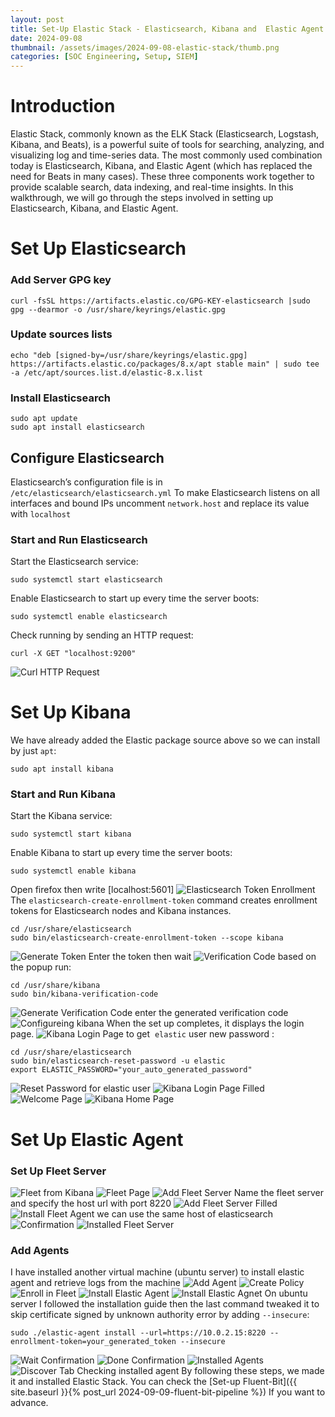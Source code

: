 ```yaml
---
layout: post
title: Set-Up Elastic Stack - Elasticsearch, Kibana and  Elastic Agent
date: 2024-09-08 
thumbnail: /assets/images/2024-09-08-elastic-stack/thumb.png
categories: [SOC Engineering, Setup, SIEM]
---
```

# **Introduction**
Elastic Stack, commonly known as the ELK Stack (Elasticsearch, Logstash, Kibana, and Beats), is a powerful suite of tools for searching, analyzing, and visualizing log and time-series data. The most commonly used combination today is Elasticsearch, Kibana, and Elastic Agent (which has replaced the need for Beats in many cases). These three components work together to provide scalable search, data indexing, and real-time insights. In this walkthrough, we will go through the steps involved in setting up Elasticsearch, Kibana, and Elastic Agent.
# **Set Up Elasticsearch**
### Add Server GPG key
```
curl -fsSL https://artifacts.elastic.co/GPG-KEY-elasticsearch |sudo gpg --dearmor -o /usr/share/keyrings/elastic.gpg
```
### Update sources lists
```
echo "deb [signed-by=/usr/share/keyrings/elastic.gpg] https://artifacts.elastic.co/packages/8.x/apt stable main" | sudo tee -a /etc/apt/sources.list.d/elastic-8.x.list
```
### Install Elasticsearch
```
sudo apt update
sudo apt install elasticsearch
```
## Configure Elasticsearch
Elasticsearch’s configuration file is in `/etc/elasticsearch/elasticsearch.yml`
To make Elasticsearch listens on all interfaces and bound IPs  uncomment `network.host` and replace its value with `localhost`
### Start and Run Elasticsearch
Start the Elasticsearch service:
```
sudo systemctl start elasticsearch
```
Enable Elasticsearch to start up every time the server boots:
```
sudo systemctl enable elasticsearch
```
Check running by sending an HTTP request:
```
curl -X GET "localhost:9200"
```
![Curl HTTP Request](/assets/images/2024-09-08-elastic-stack/curl-request.png)
# Set Up Kibana
We have already added the Elastic package source above so we can install by just `apt`:
```
sudo apt install kibana
```
### Start and Run Kibana
Start the Kibana service:
```
sudo systemctl start kibana
```
Enable Kibana to start up every time the server boots:
```
sudo systemctl enable kibana
```

Open firefox then write [localhost:5601]
![Elasticsearch Token Enrollment](/assets/images/2024-09-08-elastic-stack/elastic-token.png)
The `elasticsearch-create-enrollment-token` command creates enrollment tokens for Elasticsearch nodes and Kibana instances.
```
cd /usr/share/elasticsearch
sudo bin/elasticsearch-create-enrollment-token --scope kibana
```
![Generate Token](/assets/images/2024-09-08-elastic-stack/generate-token.jpg)
Enter the token then wait
![Verification Code](/assets/images/2024-09-08-elastic-stack/verification-code.png)
based on the popup run:
```
cd /usr/share/kibana
sudo bin/kibana-verification-code
```
![Generate Verification Code](/assets/images/2024-09-08-elastic-stack/verification-code-gen.jpg)
enter the generated verification code
![Configureing kibana](/assets/images/2024-09-08-elastic-stack/configure-kibana.png)
When the set up completes, it displays the login page.
![Kibana Login Page](/assets/images/2024-09-08-elastic-stack/login-kibana.png)
to get  `elastic` user new password :
```
cd /usr/share/elasticsearch
sudo bin/elasticsearch-reset-password -u elastic
export ELASTIC_PASSWORD="your_auto_generated_password"
```
![Reset Password for elastic user](/assets/images/2024-09-08-elastic-stack/reset-password.jpg)
![Kibana Login Page Filled](/assets/images/2024-09-08-elastic-stack/login-filled.png)
![Welcome Page](/assets/images/2024-09-08-elastic-stack/welcome-elastic.png)
![Kibana Home Page](/assets/images/2024-09-08-elastic-stack/elastic-homepage.png)
# **Set Up Elastic Agent**
### Set Up Fleet Server
![Fleet from Kibana](/assets/images/2024-09-08-elastic-stack/Kibana-fleet.png)
![Fleet Page](/assets/images/2024-09-08-elastic-stack/fleet-page.png)
![Add Fleet Server](/assets/images/2024-09-08-elastic-stack/add-fleet.png)
Name the fleet server and specify the host url with port 8220
![Add Fleet Server Filled](/assets/images/2024-09-08-elastic-stack/add-fleet-filled.png)
![Install Fleet Agent](/assets/images/2024-09-08-elastic-stack/install-fleet-agent.png)
we can use the same host of elasticsearch
![Confirmation](/assets/images/2024-09-08-elastic-stack/wait-confirmation.png)
![Installed Fleet Server](/assets/images/2024-09-08-elastic-stack/installed-fleet.png)
### Add Agents
I have installed another virtual machine (ubuntu server) to install elastic agent and retrieve logs from the machine 
![Add Agent](/assets/images/2024-09-08-elastic-stack/add-agent.png)
![Create Policy](/assets/images/2024-09-08-elastic-stack/create-policy.png)
![Enroll in Fleet](/assets/images/2024-09-08-elastic-stack/enroll-in-fleet.png)
![Install Elastic Agent](/assets/images/2024-09-08-elastic-stack/install-agent-1.png)
![Install Elastic Agnet](/assets/images/2024-09-08-elastic-stack/install-agent-2.png)
On ubuntu server I followed the installation guide then the last command tweaked it to skip certificate signed by unknown authority error by adding `--insecure`:
```
sudo ./elastic-agent install --url=https://10.0.2.15:8220 --enrollment-token=your_generated_token --insecure
```
![Wait Confirmation](/assets/images/2024-09-08-elastic-stack/agent-wait-confirmation.png)
![Done Confirmation](/assets/images/2024-09-08-elastic-stack/agent-done-confirmation.png)
![Installed Agents](/assets/images/2024-09-08-elastic-stack/fleet-page-agents.png)
![Discover Tab Checking installed agent](/assets/images/2024-09-08-elastic-stack/discover-check-agent.png)
By following these steps, we made it and installed Elastic Stack.
You can check the [Set-up Fluent-Bit]({{ site.baseurl }}{% post_url 2024-09-09-fluent-bit-pipeline %})
 If you want to advance.

